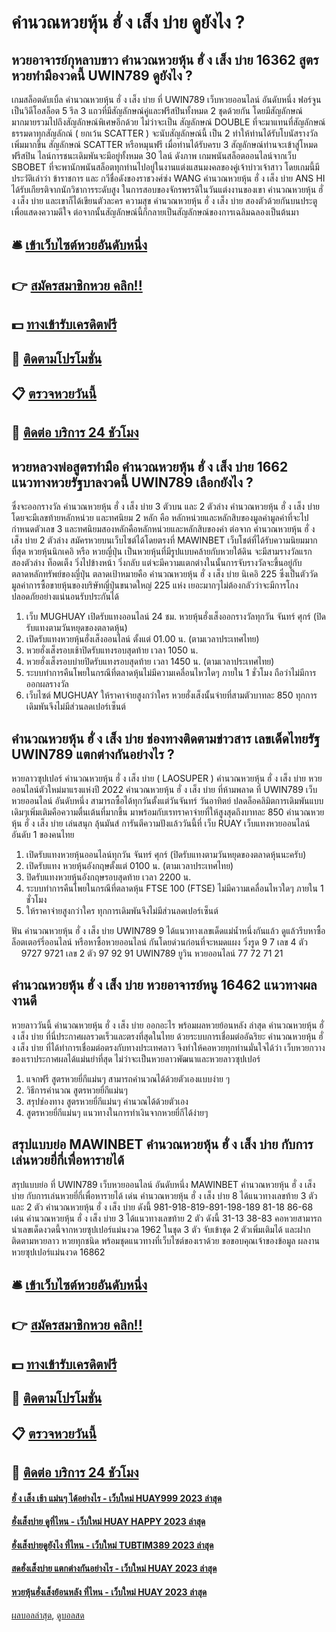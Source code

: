 # คำนวณหวยหุ้น ฮั่ ง เส็ง บ่าย ดูยังไง ?
## หวยอาจารย์กุหลาบขาว คำนวณหวยหุ้น ฮั่ ง เส็ง บ่าย 16362 สูตรหวยทำมืองวดนี้ UWIN789 ดูยังไง ?
เกมสล็อตดับเบิ้ล คำนวณหวยหุ้น ฮั่ ง เส็ง บ่าย ที่ UWIN789 เว็บหวยออนไลน์ อันดับหนึ่ง ฟอร์จูนเป็นวิดีโอสล็อต 5 รีล 3 แถวที่มีสัญลักษณ์คู่และฟรีสปินทั้งหมด 2 ชุดด้วยกัน โดยมีสัญลักษณ์มากมายรวมไปถึงสัญลักษณ์พิเศษอีกด้วย ไม่ว่าจะเป็น สัญลักษณ์ DOUBLE ที่จะมาแทนที่สัญลักษณ์ธรรมดาทุกสัญลักณ์ ( ยกเว้น SCATTER ) จะนับสัญลักษณ์นี้ เป็น 2 ทำให้ท่านได้รับโบนัสรางวัลเพิ่มมากขึ้น สัญลักษณ์ SCATTER หรือหมุนฟรี เมื่อท่านได้รับครบ 3 สัญลักษณ์ท่านจะเข้าสู่โหมดฟรีสปิน ไลน์การชนะเดิมพันจะมีอยู่ทั้งหมด 30 ไลน์ ดังภาพ
เกมพนันสล็อตออนไลน์จากเว็บ SBOBET ที่จะพานักพนันสล็อตทุกท่านไปอยู่ในงานแต่งแสนมงคลของคู่เจ้าบ่าวเจ้าสาว โดยเกมนี้มีประวัติเล่าว่า ข้าราชการ และ กวีชื่อดังของราชวงศ์ซ่ง WANG คำนวณหวยหุ้น ฮั่ ง เส็ง บ่าย ANS HI ได้รับเกียรติจากนักวิชาการระดับสูง ในการสอบของจักรพรรดิในวันแต่งงานของเขา คำนวณหวยหุ้น ฮั่ ง เส็ง บ่าย และเขาก็ได้เขียนตัวละคร ความสุข คำนวณหวยหุ้น ฮั่ ง เส็ง บ่าย สองตัวด้วยกันบนประตู เพื่อแสดงความดีใจ ต่อจากนั้นสัญลักษณ์นี้ก็กลายเป็นสัญลักษณ์ของการเฉลิมฉลองเป็นต้นมา

## 🛎 [เข้าเว็บไซต์หวยอันดับหนึ่ง](https://bit.ly/3BG5bNw)
## 👉 [สมัครสมาชิกหวย คลิก!!](https://bit.ly/3BG5bNw)
## 💵 [ทางเข้ารับเครดิตฟรี](https://bit.ly/3C3mvgS)
## 👑 [ติดตามโปรโมชั่น](https://bit.ly/3C3mvgS)
## 📋 [ตรวจหวยวันนี้](https://bit.ly/3C3mvgS)
## 📱 [ติดต่อ บริการ 24 ชัวโมง](https://bit.ly/3C3mvgS)

## หวยหลวงพ่อสูตรทำมือ คำนวณหวยหุ้น ฮั่ ง เส็ง บ่าย 1662 แนวทางหวยรัฐบาลงวดนี้ UWIN789 เลือกยังไง ?
ซึ่งจะออกรางวัล คำนวณหวยหุ้น ฮั่ ง เส็ง บ่าย 3 ตัวบน และ 2 ตัวล่าง คำนวณหวยหุ้น ฮั่ ง เส็ง บ่าย โดยจะมีเลขท้ายหลักหน่วย และทศนิยม 2 หลัก คือ หลักหน่วยและหลักสิบของมูลค่ามูลค่าที่จะไป กำหนดตัวเลข 3 และทศนิยมสองหลักคือหลักหน่วยและหลักสิบของค่า ต่อจาก คำนวณหวยหุ้น ฮั่ ง เส็ง บ่าย 2 ตัวล่าง สมัครหวยบนเว็บไซต์ได้โดยตรงที่ MAWINBET เว็บโชต์ที่ได้รับความนิยมมากที่สุด
หวยหุ้นนิกเคอิ หรือ หวยญี่ปุ่น เป็นหวยหุ้นที่มีรูปแบบคล้ายกับหวยใต้ดิน จะมีสามรางวัลแรก สองตัวล่าง ท็อดเต็ง วิ่งไปข้างหน้า วิ่งกลับ แต่จะมีความแตกต่างในนั้นการจับรางวัลจะขึ้นอยู่กับตลาดหลักทรัพย์ของญี่ปุ่น ตลาดเป้าหมายคือ คำนวณหวยหุ้น ฮั่ ง เส็ง บ่าย นิเคอิ 225 ซึ่งเป็นตัววัดมูลค่าการซื้อขายหุ้นของบริษัทญี่ปุ่นขนาดใหญ่ 225 แห่ง เยอะมากๆไม่ต้องกลัวว่าจะมีการโกง ปลอดภัยอย่างแน่นอนรับประกันได้
1. เว็บ MUGHUAY เปิดรับแทงออนไลน์ 24 ชม. หวยหุ้นฮั่งเส็งออกรางวัลทุกวัน จันทร์ ศุกร์ (ปิดรับแทงตามวันหยุดของตลาดหุ้น)
2. เปิดรับแทงหวยหุ้นฮั่งเส็งออนไลน์ ตั้งแต่ 01.00 น. (ตามเวลาประเทศไทย)
3. หวยฮั่งเส็งรอบเช้าปิดรับแทงรอบสุดท้าย เวลา 1050 น.
4. หวยฮั่งเส็งรอบบ่ายปิดรับแทงรอบสุดท้าย เวลา 1450 น. (ตามเวลาประเทศไทย)
5. ระบบทำการคืนโพยในกรณีที่ตลาดหุ้นไม่มีความเคลื่อนไหวใดๆ ภายใน 1 ชั่วโมง ถือว่าไม่มีการออกผลรางวัล
6. เว็บไซต์ MUGHUAY ให้ราคาจ่ายสูงกว่าใคร หวยฮั่งเส็งนั้นจ่ายที่สามตัวบาทละ 850 ทุกการเดิมพันจึงไม่มีส่วนลดเปอร์เซ็นต์

## คำนวณหวยหุ้น ฮั่ ง เส็ง บ่าย ช่องทางติดตามข่าวสาร เลขเด็ดไทยรัฐ UWIN789 แตกต่างกันอย่างไร ?
หวยลาวซุปเปอร์ คำนวณหวยหุ้น ฮั่ ง เส็ง บ่าย ( LAOSUPER ) คำนวณหวยหุ้น ฮั่ ง เส็ง บ่าย หวยออนไลน์ตัวใหม่มาแรงแห่งปี 2022 คำนวณหวยหุ้น ฮั่ ง เส็ง บ่าย ที่ห้ามพลาด ที่ UWIN789 เว็บหวยออนไลน์ อันดับหนึ่ง สามารถซื้อได้ทุกวันตั้งแต่วันจันทร์ วันอาทิตย์ ปลดล็อคลิมิตการเดิมพันแบบเดิมๆเพิ่มเติมคือความตื่นเต้นที่มากขึ้น มาพร้อมกับเรทราคาจ่ายที่ให้สูงสุดถึงบาทละ 850 คำนวณหวยหุ้น ฮั่ ง เส็ง บ่าย เล่นสนุก ลุ้นมันส์ การันตีความปังแล้ววันนี้ที่ เว็บ RUAY เว็บแทงหวยออนไลน์อันดับ 1 ของคนไทย
1. เปิดรับแทงหวยหุ้นออนไลน์ทุกวัน จันทร์ ศุกร์ (ปิดรับแทงตามวันหยุดของตลาดหุ้นนะครับ)
2. เปิดรับแทง หวยหุ้นอังกฤษตั้งแต่ 0100 น. (ตามเวลาประเทศไทย)
3. ปิดรับแทงหวยหุ้นอังกฤษรอบสุดท้าย เวลา 2200 น.
4. ระบบทำการคืนโพยในกรณีที่ตลาดหุ้น FTSE 100 (FTSE) ไม่มีความเคลื่อนไหวใดๆ ภายใน 1 ชั่วโมง
5. ให้ราคาจ่ายสูงกว่าใคร ทุกการเดิมพันจึงไม่มีส่วนลดเปอร์เซ็นต์

ฟัน คำนวณหวยหุ้น ฮั่ ง เส็ง บ่าย UWIN789 9
ได้แนวทางเลขเด็ดแม่น้ำหนึ่งกันแล้ว ดูแล้วรีบหาซื้อล็อตเตอร์รี่ออนไลน์ หรือหาซื้อหวยออนไลน์ กันโดยด่วนก่อนที่จะหมดแผง
วิ่งรูด 9 7
เลข 4 ตัว           9727 9721
เลข 2 ตัว 97 92 91 UWIN789 ยูวิน หวยออนไลน์ 77 72 71 21

## คำนวณหวยหุ้น ฮั่ ง เส็ง บ่าย หวยอาจารย์หนู 16462 แนวทางผลงานดี
หวยลาววันนี้ คำนวณหวยหุ้น ฮั่ ง เส็ง บ่าย ออกอะไร พร้อมผลหวยย้อนหลัง ล่าสุด คำนวณหวยหุ้น ฮั่ ง เส็ง บ่าย ที่นี่ประกาศผลรวดเร็วและตรงที่สุดในไทย ด้วยระบบการเชื่อมต่ออัฉริยะ คำนวณหวยหุ้น ฮั่ ง เส็ง บ่าย ที่ได้ทำการเชื่อมต่อตรงกับทางประเทศลาว จึงทำให้คอหวยทุกท่านมั่นใจได้ว่า เว็บหวยกวางของเราประกาศผลได้แม่นยำที่สุด ไม่ว่าจะเป็นหวยลาวพัฒนาและหวยลาวซุปเปอร์
1. แจกฟรี สูตรหวยยี่กีแม่นๆ สามารถคำนวณได้ด้วยตัวเองแบบง่าย ๆ
2. วิธีการคำนวณ สูตรหวยยี่กีแม่นๆ
3. สรุปช่องทาง สูตรหวยยี่กีแม่นๆ คำนวณได้ด้วยตัวเอง
4. สูตรหวยยี่กีแม่นๆ แนวทางในการทำเงินจากหวยยี่กีได้ง่ายๆ

## สรุปแบบย่อ MAWINBET คำนวณหวยหุ้น ฮั่ ง เส็ง บ่าย กับการเล่นหวยยี่กี่เพื่อหารายได้
สรุปแบบย่อ ที่ UWIN789 เว็บหวยออนไลน์ อันดับหนึ่ง MAWINBET คำนวณหวยหุ้น ฮั่ ง เส็ง บ่าย กับการเล่นหวยยี่กี่เพื่อหารายได้ เด่น คำนวณหวยหุ้น ฮั่ ง เส็ง บ่าย 8 ได้แนวทางเลขท้าย 3 ตัว และ 2 ตัว คำนวณหวยหุ้น ฮั่ ง เส็ง บ่าย ดังนี้
981-918-819-891-198-189
81-18
86-68
เด่น คำนวณหวยหุ้น ฮั่ ง เส็ง บ่าย 3 ได้แนวทางเลขท้าย 2 ตัว ดังนี้
31-13
38-83
คอหวยสามารถนำเลขเด็ดงวดนี้จากหวยซุปเปอร์แม่นงวด 1962 ในชุด 3 ตัว จับเข้าชุด 2 ตัวเพิ่มเติมได้ และฝากติดตามหวยลาว หวยทุกชนิด พร้อมชุดแนวทางที่เว็บไซต์ของเราด้วย
ขอขอบคุณเจ้าของข้อมูล
ผลงานหวยซุปเปอร์แม่นงวด 16862


## 🛎 [เข้าเว็บไซต์หวยอันดับหนึ่ง](https://bit.ly/3BG5bNw)
## 👉 [สมัครสมาชิกหวย คลิก!!](https://bit.ly/3BG5bNw)
## 💵 [ทางเข้ารับเครดิตฟรี](https://bit.ly/3C3mvgS)
## 👑 [ติดตามโปรโมชั่น](https://bit.ly/3C3mvgS)
## 📋 [ตรวจหวยวันนี้](https://bit.ly/3C3mvgS)
## 📱 [ติดต่อ บริการ 24 ชัวโมง](https://bit.ly/3C3mvgS)

#### [ฮั่ ง เส็ง เช้า แม่นๆ ได้อย่างไร - เว็บใหม่ HUAY999 2023 ล่าสุด](https://atom.io/themes/ฮั่%20ง%20เส็ง%20เช้า%20แม่นๆ%20ได้อย่างไร%20-%20เว็บใหม่%20huay999%202023%20ล่าสุด)
#### [ฮั่งเส็งบ่าย ดูที่ไหน - เว็บใหม่ HUAY HAPPY 2023 ล่าสุด](https://atom.io/themes/ฮั่งเส็งบ่าย%20ดูที่ไหน%20-%20เว็บใหม่%20huay%20happy%202023%20ล่าสุด)
#### [ฮั่งเส็งบ่ายดูยังไง ที่ไหน - เว็บใหม่ TUBTIM389 2023 ล่าสุด](https://atom.io/themes/ฮั่งเส็งบ่ายดูยังไง%20ที่ไหน%20-%20เว็บใหม่%20tubtim389%202023%20ล่าสุด)
#### [สดฮั่งเส็งบ่าย แตกต่างกันอย่างไร - เว็บใหม่ HUAY 2023 ล่าสุด](https://atom.io/themes/สดฮั่งเส็งบ่าย%20แตกต่างกันอย่างไร%20-%20เว็บใหม่%20huay%202023%20ล่าสุด)
#### [หวยหุ้นฮั่งเส็งย้อนหลัง ที่ไหน - เว็บใหม่ HUAY 2023 ล่าสุด](https://atom.io/themes/หวยหุ้นฮั่งเส็งย้อนหลัง%20ที่ไหน%20-%20เว็บใหม่%20huay%202023%20ล่าสุด)

[ผลบอลล่าสุด](https://siamsport.tv "ผลบอลล่าสุด"), [ดูบอลสด](https://siamsport.tv/ดูบอลสด "ดูบอลสด")